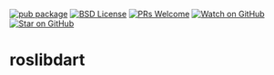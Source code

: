 [![pub package][pub]][pub-link]
[![BSD License][license-badge]][license-link]
[![PRs Welcome][prs-badge]][prs-link]
[![Watch on GitHub][github-watch-badge]][github-watch-link]
[![Star on GitHub][github-star-badge]][github-star-link]

[pub]: https://img.shields.io/pub/v/roslib.svg?style=for-the-badge
[pub-link]: https://pub.dev/packages/roslib
[license-badge]: https://img.shields.io/github/license/PimpMyPizza/roslib-dart.svg?style=for-the-badge
[license-link]: https://github.com/PimpMyPizza/roslib-dart/blob/main/LICENSE
[prs-badge]: https://img.shields.io/badge/PRs-welcome-brightgreen.svg?style=for-the-badge
[prs-link]: https://github.com/PimpMyPizza/roslib-dart/issues

[github-watch-badge]: https://img.shields.io/github/watchers/PimpMyPizza/roslib-dart.svg?style=for-the-badge&logo=github&logoColor=ffffff
[github-watch-link]: https://github.com/PimpMyPizza/roslib-dart/watchers
[github-star-badge]: https://img.shields.io/github/stars/PimpMyPizza/roslib-dart.svg?style=for-the-badge&logo=github&logoColor=ffffff
[github-star-link]: https://github.com/PimpMyPizza/roslib-dart/stargazers


# roslibdart

